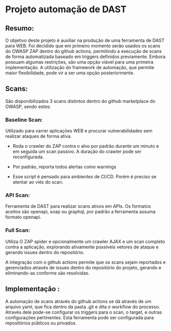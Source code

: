 # Projeto automação de DAST 

## Resumo:

 O objetivo deste projeto é auxiliar na produção de uma ferramenta de DAST para WEB. Foi decidido que em primeiro momento serão usados os scans do OWASP ZAP dentro do github actions, permitindo a execução de scans de forma automatizada baseado em triggers definidos previamente. Embora possuam algumas restrições, são uma opção viável para uma primeira implementação. A utilização do framework de automação, que permite maior flexibilidade, pode vir a ser uma opção posteriormente. 


## Scans: 
 São disponibilizados 3 scans distintos dentro do github marketplace do OWASP, sendo estes: 
 ### Baseline Scan: 
  Utilizado para varrer aplicações WEB e procurar vulnerabilidades sem realizar ataques de forma ativa.

  - Roda o crawler do ZAP contra o alvo por padrão durante um minuto e em seguida um scan passivo. A duração do crawler pode ser reconfigurada.  
  
  - Por padrão, reporta todos alertas como warnings 
  
  
  - Esse script é pensado para ambientes de CI/CD. Porém é preciso se atentar ao viés do scan. 
  
 ### API Scan: 
  Ferramenta de DAST para realizar scans ativos em APIs. Os formatos aceitos são openapi, soap ou graphql, por padrão a ferramenta assuma formato openapi.

 ### Full Scan: 
 Utiliza O ZAP spider e opcionalmente um crawler AJAX e um scan completo contra a aplicação, explorando ativamente possíveis vetores de ataque e gerando issues dentro do repositório.

 A integração com o github actions permite que os scans sejam reportados e gerenciados através de issues dentro do repositório do projeto, gerando e eliminando-as conforme são resolvidas. 

 

## Implementação : 

 A automação de scans através do github actions se dá através de um arquivo yaml, que fica dentro da pasta .git e dita o workflow do processo. Através dele pode-se configurar os triggers para o scan, o target, e outras configurações pertinentes. Esta ferramenta pode ser configurada para repositórios públicos ou privados.
 
 

  



